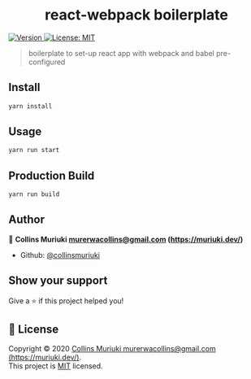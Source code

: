 <h1 align="center">react-webpack boilerplate</h1>
<p>
  <a href="https://www.npmjs.com/package/react-webpack boilerplate" target="_blank">
    <img alt="Version" src="https://img.shields.io/npm/v/react-webpack boilerplate.svg">
  </a>
  <a href="LICENSE" target="_blank">
    <img alt="License: MIT" src="https://img.shields.io/badge/License-MIT-yellow.svg" />
  </a>
</p>

> boilerplate to set-up react app with webpack and babel pre-configured

## Install

```sh
yarn install
```

## Usage

```sh
yarn run start
```

## Production Build

```sh
yarn run build
```

## Author

👤 **Collins Muriuki <murerwacollins@gmail.com> (https://muriuki.dev/)**

* Github: [@collinsmuriuki](https://github.com/collinsmuriuki)

## Show your support

Give a ⭐️ if this project helped you!

## 📝 License

Copyright © 2020 [Collins Muriuki <murerwacollins@gmail.com> (https://muriuki.dev/)](https://github.com/collinsmuriuki).<br />
This project is [MIT](LICENSE) licensed.